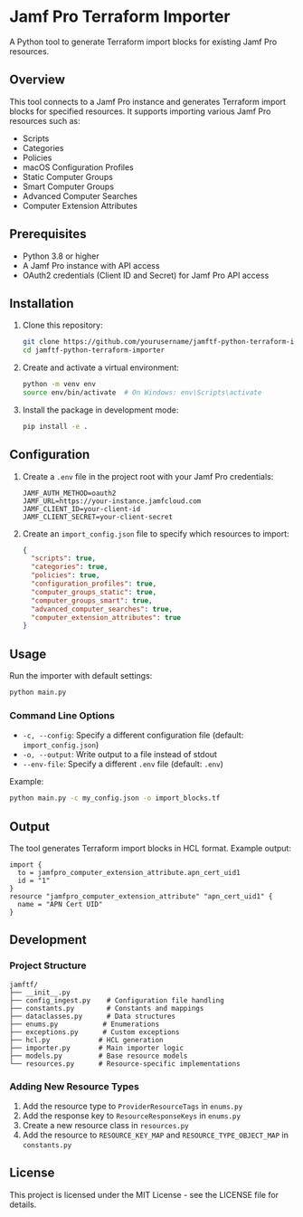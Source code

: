 # Jamf Pro Terraform Importer

A Python tool to generate Terraform import blocks for existing Jamf Pro resources.

## Overview

This tool connects to a Jamf Pro instance and generates Terraform import blocks for specified resources. It supports importing various Jamf Pro resources such as:

- Scripts
- Categories
- Policies
- macOS Configuration Profiles
- Static Computer Groups
- Smart Computer Groups
- Advanced Computer Searches
- Computer Extension Attributes

## Prerequisites

- Python 3.8 or higher
- A Jamf Pro instance with API access
- OAuth2 credentials (Client ID and Secret) for Jamf Pro API access

## Installation

1. Clone this repository:
   ```bash
   git clone https://github.com/yourusername/jamftf-python-terraform-importer.git
   cd jamftf-python-terraform-importer
   ```

2. Create and activate a virtual environment:
   ```bash
   python -m venv env
   source env/bin/activate  # On Windows: env\Scripts\activate
   ```

3. Install the package in development mode:
   ```bash
   pip install -e .
   ```

## Configuration

1. Create a `.env` file in the project root with your Jamf Pro credentials:
   ```env
   JAMF_AUTH_METHOD=oauth2
   JAMF_URL=https://your-instance.jamfcloud.com
   JAMF_CLIENT_ID=your-client-id
   JAMF_CLIENT_SECRET=your-client-secret
   ```

2. Create an `import_config.json` file to specify which resources to import:
   ```json
   {
     "scripts": true,
     "categories": true,
     "policies": true,
     "configuration_profiles": true,
     "computer_groups_static": true,
     "computer_groups_smart": true,
     "advanced_computer_searches": true,
     "computer_extension_attributes": true
   }
   ```

## Usage

Run the importer with default settings:
```bash
python main.py
```

### Command Line Options

- `-c, --config`: Specify a different configuration file (default: `import_config.json`)
- `-o, --output`: Write output to a file instead of stdout
- `--env-file`: Specify a different `.env` file (default: `.env`)

Example:
```bash
python main.py -c my_config.json -o import_blocks.tf
```

## Output

The tool generates Terraform import blocks in HCL format. Example output:
```hcl
import {
  to = jamfpro_computer_extension_attribute.apn_cert_uid1
  id = "1"
}
resource "jamfpro_computer_extension_attribute" "apn_cert_uid1" {
  name = "APN Cert UID" 
}
```

## Development

### Project Structure

```
jamftf/
├── __init__.py
├── config_ingest.py    # Configuration file handling
├── constants.py        # Constants and mappings
├── dataclasses.py      # Data structures
├── enums.py           # Enumerations
├── exceptions.py      # Custom exceptions
├── hcl.py            # HCL generation
├── importer.py       # Main importer logic
├── models.py         # Base resource models
└── resources.py      # Resource-specific implementations
```

### Adding New Resource Types

1. Add the resource type to `ProviderResourceTags` in `enums.py`
2. Add the response key to `ResourceResponseKeys` in `enums.py`
3. Create a new resource class in `resources.py`
4. Add the resource to `RESOURCE_KEY_MAP` and `RESOURCE_TYPE_OBJECT_MAP` in `constants.py`

## License

This project is licensed under the MIT License - see the LICENSE file for details.